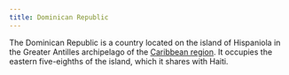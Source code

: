 ```yaml
---
title: Dominican Republic
---
```


The Dominican Republic is a country located on the island of Hispaniola in the Greater Antilles archipelago of the [Caribbean region](../). It occupies the eastern five-eighths of the island, which it shares with Haiti.
